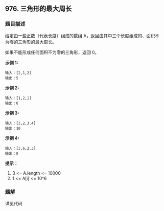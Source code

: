 ## 976. 三角形的最大周长

### 题目描述

给定由一些正数（代表长度）组成的数组 A，返回由其中三个长度组成的、面积不为零的三角形的最大周长。

如果不能形成任何面积不为零的三角形，返回 0。

**示例 1:**

```
输入：[2,1,2]
输出：5
```
**示例 2:**

```
输入：[1,2,1]
输出：0
```
**示例 3:**

```
输入：[3,2,3,4]
输出：10
```

**示例 4:**

```
输入：[3,6,2,3]
输出：8
```

**提示：**
1. 3 <= A.length <= 10000
2. 1 <= A[i] <= 10^6

### 题解

详见代码
